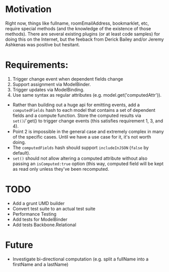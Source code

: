 # Motivation

Right now, things like fullname, roomEmailAddress, bookmarklet, etc, require special methods (and the knowledge of the existence of those methods). There are several existing plugins (or at least code samples) for doing this on the Internet, but the feeback from Derick Bailey and/or Jeremy Ashkenas was positive but hesitant.

# Requirements:
1. Trigger change event when dependent fields change
2. Support assignment via ModelBinder.
3. Trigger updates via ModelBinding.
4. Use same syntax as regular attributes (e.g. model.get('computedAttr')).

- Rather than building out a huge api for emitting events, add a `computedFields` hash to each model that contains a set of dependent fields and a compute function. Store the computed results via `set()`/`get() to trigger change events (this satisfies requirement 1, 3, and 4).
- Point 2 is impossible in the general case and extremely complex in many of the specific cases. Until we have a use case for it, it's not worth doing.
- The `computedFields` hash should support `includeInJSON` (`false` by default).
- `set()` should not allow altering a computed attribute without also passing an `isComputed:true` option (this way, computed field will be kept as read only unless they've been recomputed.

# TODO
- Add a grunt UMD builder
- Convert test suite to an actual test suite
- Performance Testing
- Add tests for ModelBinder
- Add tests Backbone.Relational

# Future
- Investigate bi-directional computation (e.g. split a fullName into a firstName and a lastName)
